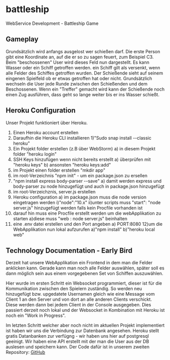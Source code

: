# battleship
WebService Development - Battleship Game

## Gameplay
Grundsätzlich wird anfangs ausgelost wer schießen darf. Die erste Person gibt eine Koordinate an, auf die er so zu sagen feuert, zum Beispiel C3. Beim "beschossenen" User wird dieses Feld nun dargestellt. Es kann Wasser oder ein Schiff getroffen werden. ein Schiff gilt als versenkt, wenn alle Felder des Schiffes getroffen wurden. Der Schießende sieht auf seinem eingenen Spielfeld ob er etwas getroffen hat oder nicht. Grundsätzlich wechseln die User jede Runde zwischen den Schießenden und dem Beschossenen. 
Wenn ein "Treffer" gemacht wird kann der Schießende noch einen Zug ausführen, dass geht so lange weiter bis er ins Wasser schießt.


## Heroku Configuration
Unser Projekt funktioniert über Heroku.
1) Einen Heroku account erstellen 
2) Daraufhin die Heroku CLI installieren
  1)"Sudo snap install --classic heroku"
3) Ein Projekt folder erstellen (z.B über WebStorm)
  a) in diesem Projekt folder "heroku login"
4) SSH Keys hinzufügen wenn nicht bereits erstellt
  a) überprüfen mit "heroku keys" 
  b) ansonsten "heroku keys:add"
5) im Projekt einen folder erstellen "mkdir app"
6) im root-Verzeichnis "npm init" - um ein package.json zu ersellen
7) "npm install express body-parser --save"
  a) damit werden express und body-parser zu node hinzugefügt und auch in package.json hinzugefügt
8) im root-Verzeichznis, server.js erstellen 
9) Heroku configuration
  a) im package.json muss die node version eingetragen werden
    i)"node":"10.x"
    ii)unter scripts muss "start": "node server.js" hinzugefügt werden falls kein Procfile vorhanden ist
10) darauf hin muss eine Procfile erstellt werden um die webApplikation zu starten
    a)diese muss "web : node server.js" beinhalten 
11) eine .env datei erstellen und den Port angeben
  a) PORT:8080
12)um die WebApplikation nun lokal aufzurufen
  a)"npm install"
  b)"heroku local web"


## Technology Documentation - Early Bird 
Derzeit hat unsere WebApplikation ein Frontend in dem man die Felder anklicken kann. Gerade kann man noch alle Felder auswählen, später soll es dann möglich sein aus einem vorgegebenen Set von Schiffen auszuwählen. 

Hier wurde im ersten Schritt ein Websocket programmiert, dieser ist für die Kommunikation zwischen den Spielern zuständig. So werden neu hinzugefügt bzw. upgedatete Usernamen gleich wie eine Message vom Client 1 an den Server und von dort an alle anderen Clients verschickt. Diese werden dann bei jedem Client in der Console ausgegeben. Dies passiert derzeit noch lokal und der Websocket in Kombination mit Heroku ist noch ein "Work in Progress".

Im letzten Schritt welcher aber noch nicht im aktuellen Projekt implementiert ist haben wir uns die Verbindung zur Datenbank angesehen. Heroku stellt gratis Datanbanken zur verfügng - wir haben uns hier auf postgresql geeinigt. 
Wir haben eine API erstellt mit der man die User aus der DB auslesen und speichern kann. 
Der Code dafür ist in unserem zweiten Repository: 
[GitHub](https://github.com/juliaTrummer/fh-battleship)
